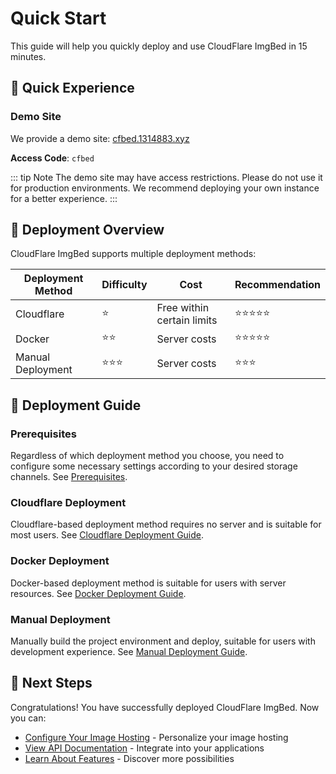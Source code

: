 # Quick Start

This guide will help you quickly deploy and use CloudFlare ImgBed in 15 minutes.

## 📱 Quick Experience

### Demo Site

We provide a demo site: [cfbed.1314883.xyz](https://cfbed.1314883.xyz/)

**Access Code**: `cfbed`

::: tip Note
The demo site may have access restrictions. Please do not use it for production environments. We recommend deploying your own instance for a better experience.
:::

## 🎯 Deployment Overview

CloudFlare ImgBed supports multiple deployment methods:

| Deployment Method | Difficulty | Cost | Recommendation |
|------------------|----------|------|---------------|
| Cloudflare | ⭐ | Free within certain limits | ⭐⭐⭐⭐⭐ |
| Docker | ⭐⭐ | Server costs | ⭐⭐⭐⭐⭐ |
| Manual Deployment | ⭐⭐⭐ | Server costs | ⭐⭐⭐ |

## 🚀 Deployment Guide

### Prerequisites

Regardless of which deployment method you choose, you need to configure some necessary settings according to your desired storage channels. See [Prerequisites](/en/deployment/prerequisites).

### Cloudflare Deployment

Cloudflare-based deployment method requires no server and is suitable for most users. See [Cloudflare Deployment Guide](/en/deployment/cloudflare).

### Docker Deployment

Docker-based deployment method is suitable for users with server resources. See [Docker Deployment Guide](/en/deployment/docker).

### Manual Deployment

Manually build the project environment and deploy, suitable for users with development experience. See [Manual Deployment Guide](/en/deployment/manual).

## 🎉 Next Steps

Congratulations! You have successfully deployed CloudFlare ImgBed. Now you can:

- [Configure Your Image Hosting](/en/deployment/configuration) - Personalize your image hosting
- [View API Documentation](/en/api/upload) - Integrate into your applications
- [Learn About Features](/en/guide/features) - Discover more possibilities
